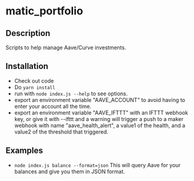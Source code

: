 matic_portfolio
===================

Description
-----------
Scripts to help manage Aave/Curve investments.

Installation
------------

- Check out code
- Do `yarn install`
- run with `node index.js --help` to see options.
- export an environment variable "AAVE_ACCOUNT" to avoid having to enter your account all the time.
- export an environment variable "AAVE_IFTTT" with an IFTTT webhook key, or give it with --ifttt and a warning will trigger a push to a maker webhook with name "aave_health_alert", a value1 of the health, and a value2 of the threshold that triggered.

Examples
--------

- `node index.js balance --format=json`
  This will query Aave for your balances and give you them in JSON format.
